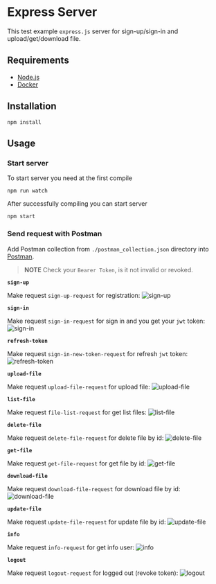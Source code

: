 # Express Server

This test example `express.js` server for sign-up/sign-in and upload/get/download file.

## Requirements

- [Node.js](https://nodejs.org/en/download)
- [Docker](https://www.docker.com/products/docker-desktop/)

## Installation

```
npm install
```

## Usage

### Start server

To start server you need at the first compile

```
npm run watch
```

After successfully compiling you can start server

```
npm start
```

### Send request with Postman

Add Postman collection from `./postman_collection.json` directory into [Postman](https://www.postman.com/).

> **NOTE** Check your `Bearer Token`, is it not invalid or revoked.

**`sign-up`**

Make request `sign-up-request` for registration:
![sign-up](./assets/sign-up.png)

**`sign-in`**

Make request `sign-in-request` for sign in and you get your `jwt` token:
![sign-in](./assets/sign-in.png)



**`refresh-token`**

Make request `sign-in-new-token-request` for refresh `jwt` token:
![refresh-token](./assets/new-token.png)

**`upload-file`**

Make request `upload-file-request` for upload file:
![upload-file](./assets/upload.png)

**`list-file`**

Make request `file-list-request` for get list files:
![list-file](./assets/file-list.png)

**`delete-file`**

Make request `delete-file-request` for delete file by id:
![delete-file](./assets/delete.png)

**`get-file`**

Make request `get-file-request` for get file by id:
![get-file](./assets/get-file.png)

**`download-file`**

Make request `download-file-request` for download file by id:
![download-file](./assets/download.png)

**`update-file`**

Make request `update-file-request` for update file by id:
![update-file](./assets/update.png)

**`info`**

Make request `info-request` for get info user:
![info](./assets/info.png)

**`logout`**

Make request `logout-request` for logged out (revoke token):
![logout](./assets/logout.png)